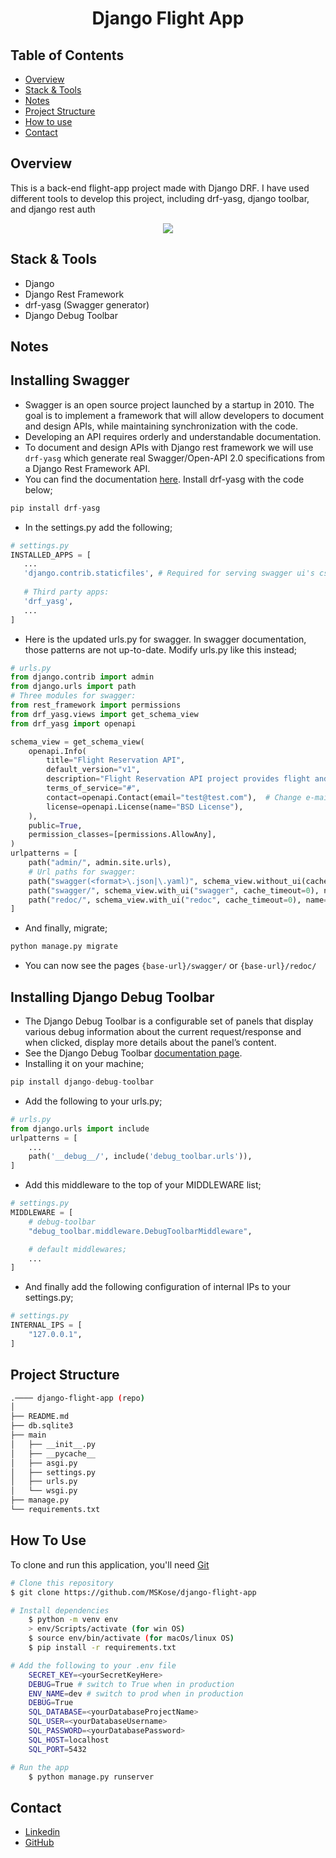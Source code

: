 <!-- Please update value in the {}  -->

<h1 align="center">Django Flight App</h1>


<!-- TABLE OF CONTENTS -->

## Table of Contents

- [Overview](#overview)
- [Stack & Tools](#stack)
- [Notes](#notes)
- [Project Structure](#project-structure)
- [How to use](#how-to-use)
- [Contact](#contact)

<!-- OVERVIEW -->

## Overview

This is a back-end flight-app project made with Django DRF. I have used different tools to develop this project, including drf-yasg, django toolbar, and django rest auth

<!-- ![screenshot](https://user-images.githubusercontent.com/16707738/92399059-5716eb00-f132-11ea-8b14-bcacdc8ec97b.png) -->
<!-- ![screenshot](./django-quiz-app-gif.gif) -->
<p align="center">
  <img src="./django-quiz-app-gif.gif">
</p>

<h2 id="stack">Stack & Tools</h2>

- Django
- Django Rest Framework
- drf-yasg (Swagger generator)
- Django Debug Toolbar

## Notes
## Installing Swagger

- Swagger is an open source project launched by a startup in 2010. The goal is to implement a framework that will allow developers to document and design APIs, while maintaining synchronization with the code.
- Developing an API requires orderly and understandable documentation.
- To document and design APIs with Django rest framework we will use `drf-yasg` which generate real Swagger/Open-API 2.0 specifications from a Django Rest Framework API.
- You can find the documentation [here](https://drf-yasg.readthedocs.io/en/stable/readme.html). Install drf-yasg with the code below;

```python
pip install drf-yasg
```

- In the settings.py add the following;

```python
# settings.py
INSTALLED_APPS = [ 
   ... 
   'django.contrib.staticfiles', # Required for serving swagger ui's css/js files. You might have this line already 
 
   # Third party apps: 
   'drf_yasg', 
   ... 
]
```

- Here is the updated urls.py for swagger. In swagger documentation, those patterns are not up-to-date. Modify urls.py like this instead;

```python
# urls.py
from django.contrib import admin
from django.urls import path
# Three modules for swagger:
from rest_framework import permissions
from drf_yasg.views import get_schema_view
from drf_yasg import openapi

schema_view = get_schema_view(
    openapi.Info(
        title="Flight Reservation API",
        default_version="v1",
        description="Flight Reservation API project provides flight and reservation info",
        terms_of_service="#",
        contact=openapi.Contact(email="test@test.com"),  # Change e-mail on this line!
        license=openapi.License(name="BSD License"),
    ),
    public=True,
    permission_classes=[permissions.AllowAny],
)
urlpatterns = [
    path("admin/", admin.site.urls),
    # Url paths for swagger:
    path("swagger(<format>\.json|\.yaml)", schema_view.without_ui(cache_timeout=0), name="schema-json"),
    path("swagger/", schema_view.with_ui("swagger", cache_timeout=0), name="schema-swagger-ui"),
    path("redoc/", schema_view.with_ui("redoc", cache_timeout=0), name="schemaredoc"),
]
```

- And finally, migrate;

```python
python manage.py migrate
```

- You can now see the pages `{base-url}/swagger/` or `{base-url}/redoc/`

## Installing Django Debug Toolbar
- The Django Debug Toolbar is a configurable set of panels that display various debug information about the current request/response and when clicked, display more details about the panel’s content.
- See the Django Debug Toolbar [documentation page](https://django-debug-toolbar.readthedocs.io/en/latest/).
- Installing it on your machine;

```python
pip install django-debug-toolbar
```

- Add the following to your urls.py;

```python
# urls.py
from django.urls import include
urlpatterns = [
    ...
    path('__debug__/', include('debug_toolbar.urls')),
]
```

- Add this middleware to the top of your MIDDLEWARE list;

```python
# settings.py
MIDDLEWARE = [
    # debug-toolbar
    "debug_toolbar.middleware.DebugToolbarMiddleware",

    # default middlewares;
    ...
]
```

- And finally add the following configuration of internal IPs to your settings.py;

```python
# settings.py
INTERNAL_IPS = [
    "127.0.0.1",
]
```

## Project Structure

```bash
.──── django-flight-app (repo)
│
├── README.md
├── db.sqlite3
├── main
│   ├── __init__.py
│   ├── __pycache__
│   ├── asgi.py
│   ├── settings.py
│   ├── urls.py
│   └── wsgi.py
├── manage.py
└── requirements.txt
```

## How To Use 

To clone and run this application, you'll need [Git](https://git-scm.com)

```bash
# Clone this repository
$ git clone https://github.com/MSKose/django-flight-app

# Install dependencies
    $ python -m venv env
    > env/Scripts/activate (for win OS)
    $ source env/bin/activate (for macOs/linux OS)
    $ pip install -r requirements.txt

# Add the following to your .env file
    SECRET_KEY=<yourSecretKeyHere>
    DEBUG=True # switch to True when in production
    ENV_NAME=dev # switch to prod when in production
    DEBUG=True 
    SQL_DATABASE=<yourDatabaseProjectName>
    SQL_USER=<yourDatabaseUsername> 
    SQL_PASSWORD=<yourDatabasePassword>
    SQL_HOST=localhost 
    SQL_PORT=5432

# Run the app
    $ python manage.py runserver
```

## Contact

- [Linkedin](https://www.linkedin.com/in/mustafa-kose-linked/)
- [GitHub](https://github.com/MSKose)